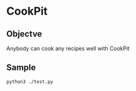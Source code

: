 # CookPit

## Objectve

Anybody can cook any recipes well with CookPit

## Sample

```
python3 ./test.py
```
